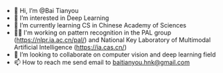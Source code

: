 - 👋 Hi, I’m @Bai Tianyou
- 👀 I’m interested in Deep Learning
- 🌱 I’m currently learning CS in Chinese Academy of Sciences
- 👷🏻 I'm working on pattern recognition in the PAL group (https://nlpr.ia.ac.cn/pal/) and National Key Laboratory of Multimodal Artificial Intelligence (https://ia.cas.cn/)
- 💞️ I’m looking to collaborate on computer vision and deep learning field
- 📫 How to reach me send email to baitianyou.hnk@gmail.com


<!---
HinokiBAI/HinokiBAI is a ✨ special ✨ repository because its `README.md` (this file) appears on your GitHub profile.
You can click the Preview link to take a look at your changes.
--->
